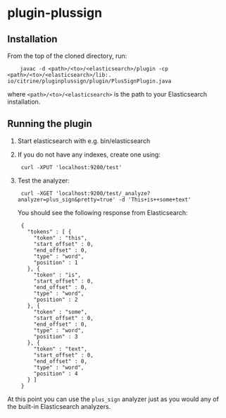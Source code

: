 # plugin-plussign

## Installation

From the top of the cloned directory, run:

        javac -d <path>/<to>/<elasticsearch>/plugin -cp <path>/<to>/<elasticsearch>/lib:. io/citrine/pluginplussign/plugin/PlusSignPlugin.java

where `<path>/<to>/<elasticsearch>` is the path to your Elasticsearch installation.

## Running the plugin

1. Start elasticsearch with e.g. bin/elasticsearch
2. If you do not have any indexes, create one using:

        curl -XPUT 'localhost:9200/test'

3. Test the analyzer:

        curl -XGET 'localhost:9200/test/_analyze?analyzer=plus_sign&pretty=true' -d 'This+is++some+text'

    You should see the following response from Elasticsearch:

        {
          "tokens" : [ {
            "token" : "this",
            "start_offset" : 0,
            "end_offset" : 0,
            "type" : "word",
            "position" : 1
          }, {
            "token" : "is",
            "start_offset" : 0,
            "end_offset" : 0,
            "type" : "word",
            "position" : 2
          }, {
            "token" : "some",
            "start_offset" : 0,
            "end_offset" : 0,
            "type" : "word",
            "position" : 3
          }, {
            "token" : "text",
            "start_offset" : 0,
            "end_offset" : 0,
            "type" : "word",
            "position" : 4
          } ]
        }

At this point you can use the `plus_sign` analyzer just as you would any of the built-in Elasticsearch analyzers.
